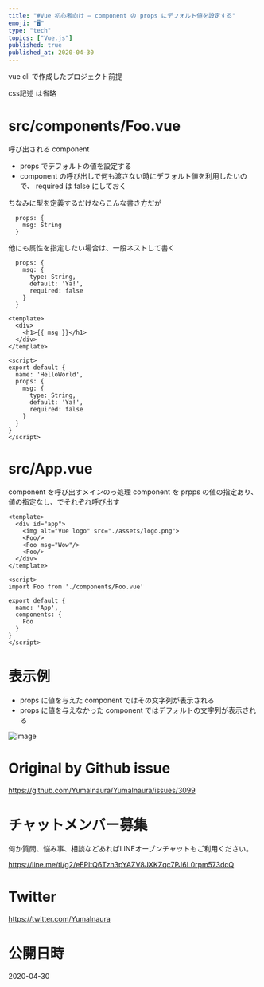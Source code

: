 ```yaml
---
title: "#Vue 初心者向け – component の props にデフォルト値を設定する"
emoji: "🖥"
type: "tech"
topics: ["Vue.js"]
published: true
published_at: 2020-04-30
---
```


vue cli で作成したプロジェクト前提

css記述 は省略

# src/components/Foo.vue

呼び出される component

- props でデフォルトの値を設定する 
- component の呼び出しで何も渡さない時にデフォルト値を利用したいので、 required は false にしておく

ちなみに型を定義するだけならこんな書き方だが

```vue
  props: {
    msg: String
  }
```

他にも属性を指定したい場合は、一段ネストして書く

```vue
  props: {
    msg: {
      type: String,
      default: 'Ya!',
      required: false
    }
  }
```

```vue
<template>
  <div>
    <h1>{{ msg }}</h1>
  </div>
</template>

<script>
export default {
  name: 'HelloWorld',
  props: {
    msg: {
      type: String,
      default: 'Ya!',
      required: false
    }
  }
}
</script>

```


# src/App.vue

component を呼び出すメインのっ処理
component を prpps の値の指定あり、値の指定なし、でそれぞれ呼び出す

```vue
<template>
  <div id="app">
    <img alt="Vue logo" src="./assets/logo.png">
    <Foo/>
    <Foo msg="Wow"/>
    <Foo/>
  </div>
</template>

<script>
import Foo from './components/Foo.vue'

export default {
  name: 'App',
  components: {
    Foo
  }
}
</script>

```

# 表示例

- props に値を与えた component ではその文字列が表示される
- props に値を与えなかった component ではデフォルトの文字列が表示される

![image](https://user-images.githubusercontent.com/13635059/80582812-549cda00-8a4a-11ea-9afc-301ab85febc5.png)




# Original by Github issue

https://github.com/YumaInaura/YumaInaura/issues/3099











<!-- Update From Qiita API -->

# チャットメンバー募集


何か質問、悩み事、相談などあればLINEオープンチャットもご利用ください。

https://line.me/ti/g2/eEPltQ6Tzh3pYAZV8JXKZqc7PJ6L0rpm573dcQ





# Twitter


https://twitter.com/YumaInaura


<!-- Update From Qiita API -->



# 公開日時

2020-04-30
